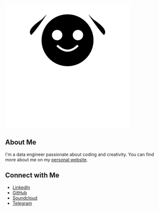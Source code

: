 <link rel="stylesheet" href="style.css">


![Batman Figure](https://raw.githubusercontent.com/nimaofe/nimaofe/main/batman.svg)

## About Me

I'm a data engineer passionate about coding and creativity. You can find more about me on my [personal website]([https://www.nimaofe.com](https://datasguide.com/)).

## Connect with Me


- [LinkedIn](https://www.linkedin.com/in/nimadaneshmand?lipi=urn%3Ali%3Apage%3Ad_flagship3_profile_view_base_contact_details%3BZZ74bQpSRX2SBfTCc06WWA%3D%3D)
- [GitHub](https://github.com/nimaofe)
- [Soundcloud](https://soundcloud.com/nimaofe)
- [Telegram](https://t.me/nimaofe)
